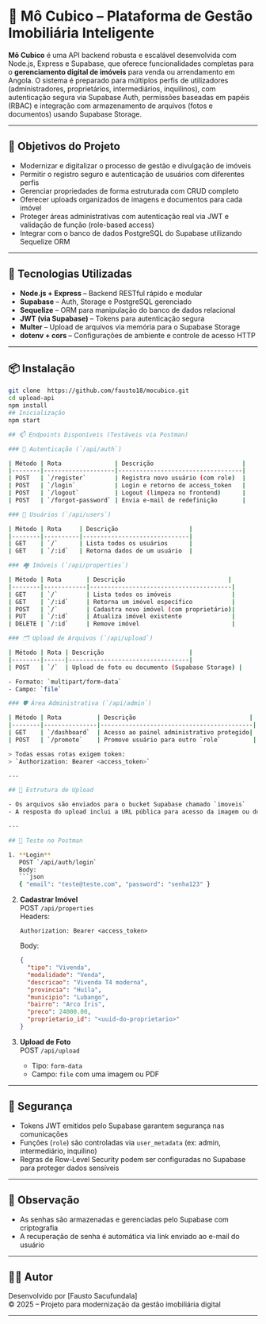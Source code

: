 
# 🏡 Mô Cubico – Plataforma de Gestão Imobiliária Inteligente

**Mô Cubico** é uma API backend robusta e escalável desenvolvida com Node.js, Express e Supabase, que oferece funcionalidades completas para o **gerenciamento digital de imóveis** para venda ou arrendamento em Angola. O sistema é preparado para múltiplos perfis de utilizadores (administradores, proprietários, intermediários, inquilinos), com autenticação segura via Supabase Auth, permissões baseadas em papéis (RBAC) e integração com armazenamento de arquivos (fotos e documentos) usando Supabase Storage.

---

## 🎯 Objetivos do Projeto

- Modernizar e digitalizar o processo de gestão e divulgação de imóveis
- Permitir o registro seguro e autenticação de usuários com diferentes perfis
- Gerenciar propriedades de forma estruturada com CRUD completo
- Oferecer uploads organizados de imagens e documentos para cada imóvel
- Proteger áreas administrativas com autenticação real via JWT e validação de função (role-based access)
- Integrar com o banco de dados PostgreSQL do Supabase utilizando Sequelize ORM

---

## 🚀 Tecnologias Utilizadas

- **Node.js + Express** – Backend RESTful rápido e modular
- **Supabase** – Auth, Storage e PostgreSQL gerenciado
- **Sequelize** – ORM para manipulação do banco de dados relacional
- **JWT (via Supabase)** – Tokens para autenticação segura
- **Multer** – Upload de arquivos via memória para o Supabase Storage
- **dotenv + cors** – Configurações de ambiente e controle de acesso HTTP

---

## 📦 Instalação

```bash
git clone  https://github.com/fausto18/mocubico.git
cd upload-api
npm install
## Inicialização 
npm start

## 📫 Endpoints Disponíveis (Testáveis via Postman)

### 🔑 Autenticação (`/api/auth`)

| Método | Rota               | Descrição                         |
|--------|--------------------|-----------------------------------|
| POST   | `/register`        | Registra novo usuário (com role)  |
| POST   | `/login`           | Login e retorno de access_token   |
| POST   | `/logout`          | Logout (limpeza no frontend)      |
| POST   | `/forgot-password` | Envia e-mail de redefinição       |

### 👤 Usuários (`/api/users`)

| Método | Rota     | Descrição                    |
|--------|----------|------------------------------|
| GET    | `/`      | Lista todos os usuários      |
| GET    | `/:id`   | Retorna dados de um usuário  |

### 🏘️ Imóveis (`/api/properties`)

| Método | Rota       | Descrição                             |
|--------|------------|----------------------------------------|
| GET    | `/`        | Lista todos os imóveis                 |
| GET    | `/:id`     | Retorna um imóvel específico           |
| POST   | `/`        | Cadastra novo imóvel (com proprietário)|
| PUT    | `/:id`     | Atualiza imóvel existente              |
| DELETE | `/:id`     | Remove imóvel                          |

### 🗂 Upload de Arquivos (`/api/upload`)

| Método | Rota | Descrição                        |
|--------|------|----------------------------------|
| POST   | `/`  | Upload de foto ou documento (Supabase Storage) |

- Formato: `multipart/form-data`
- Campo: `file`

### 🛡️ Área Administrativa (`/api/admin`)

| Método | Rota          | Descrição                                |
|--------|---------------|-------------------------------------------|
| GET    | `/dashboard`  | Acesso ao painel administrativo protegido|
| POST   | `/promote`    | Promove usuário para outro `role`         |

> Todas essas rotas exigem token:  
> `Authorization: Bearer <access_token>`

---

## 📁 Estrutura de Upload

- Os arquivos são enviados para o bucket Supabase chamado `imoveis`
- A resposta do upload inclui a URL pública para acesso da imagem ou documento

---

## 🧪 Teste no Postman

1. **Login**  
   POST `/api/auth/login`  
   Body:
   ```json
   { "email": "teste@teste.com", "password": "senha123" }
   ```

2. **Cadastrar Imóvel**  
   POST `/api/properties`  
   Headers:
   ```
   Authorization: Bearer <access_token>
   ```
   Body:
   ```json
   {
     "tipo": "Vivenda",
     "modalidade": "Venda",
     "descricao": "Vivenda T4 moderna",
     "provincia": "Huíla",
     "municipio": "Lubango",
     "bairro": "Arco Íris",
     "preco": 24000.00,
     "proprietario_id": "<uuid-do-proprietario>"
   }
   ```

3. **Upload de Foto**  
   POST `/api/upload`  
   - Tipo: `form-data`  
   - Campo: `file` com uma imagem ou PDF

---

## 🔐 Segurança

- Tokens JWT emitidos pelo Supabase garantem segurança nas comunicações
- Funções (`role`) são controladas via `user_metadata` (ex: admin, intermediário, inquilino)
- Regras de Row-Level Security podem ser configuradas no Supabase para proteger dados sensíveis

---

## 🧠 Observação

- As senhas são armazenadas e gerenciadas pelo Supabase com criptografia
- A recuperação de senha é automática via link enviado ao e-mail do usuário

---

## 👨‍💻 Autor

Desenvolvido por [Fausto Sacufundala]  
 © 2025 – Projeto para modernização da gestão imobiliária digital

---
